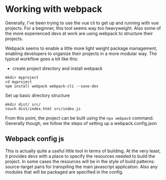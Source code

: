 # Working with webpack

Generally, I've been trying to use the vue cli to get up and running with vue
projects. For a beginner, this tool seems way too heavyweight. Also some of the
more experienced devs at work are using webpack to structure their projects. 

Webpack seems to enable a little more light weight package management, enabling
developers to organize their projects in a more modular way. The typical
workflow goes a bit like this:

+ create project directory and install webpack
```
mkdir myproject
cd myproject
npm install webpack webpack-cli --save-dev
```


Set up basic directory structure 
```
mkdir dist/ src/
touch dist/index.html src/index.js 
```

From this point, the project can be built using the `npx webpack` command. 
Generally though, we follow the steps of setting up a webpack.config.json

## Webpack config js 

This is actually quite a useful little tool in terms of building. At the very
least, it provides devs with a place to specify the resources needed to build
the project. In some cases the resources will be in the style of build
patterns: source-target paris for transpiling the main javascript application.
Also any modules that will be packaged are specified in the config. 
